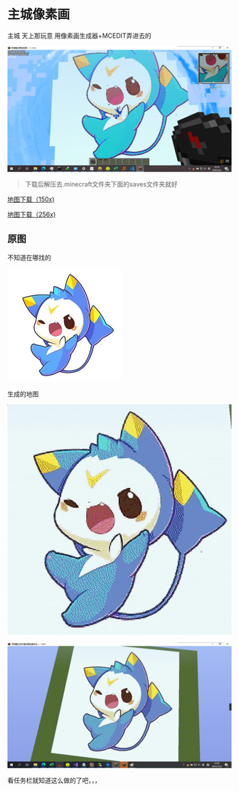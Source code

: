 # 主城像素画

主城 天上那玩意 用像素画生成器+MCEDIT弄进去的

![image-20210206101923648](2.assets/image-20210206101923648.png)

> 下载后解压去.minecraft文件夹下面的saves文件夹就好

<a href="2.assets/迪莫 150x.zip" target="_blank">地图下载（150x)</a>

<a href="2.assets/迪莫 256x.zip" target="_blank">地图下载（256x)</a>

## 原图

不知道在哪找的

![8601a18b87d6277fe42d917c2e381f30e924fcb3](2.assets/8601a18b87d6277fe42d917c2e381f30e924fcb3.jpg)

生成的地图

![image-20210207120609705](2.assets/image-20210207120609705.png)

![image-20210207120633228](2.assets/image-20210207120633228.png)

看任务栏就知道这么做的了吧，，，